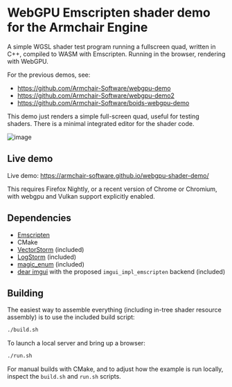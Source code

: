 # WebGPU Emscripten shader demo for the Armchair Engine

A simple WGSL shader test program running a fullscreen quad, written in C++, compiled to WASM with Emscripten.  Running in the browser, rendering with WebGPU.

For the previous demos, see:
- https://github.com/Armchair-Software/webgpu-demo
- https://github.com/Armchair-Software/webgpu-demo2
- https://github.com/Armchair-Software/boids-webgpu-demo

This demo just renders a simple full-screen quad, useful for testing shaders.  There is a minimal integrated editor for the shader code.

![image](https://github.com/user-attachments/assets/7b2b1e46-3ac0-411b-9047-615a2c7305c8)

## Live demo
Live demo: https://armchair-software.github.io/webgpu-shader-demo/

This requires Firefox Nightly, or a recent version of Chrome or Chromium, with webgpu and Vulkan support explicitly enabled.

## Dependencies
- [Emscripten](https://emscripten.org/)
- CMake
- [VectorStorm](https://github.com/Armchair-Software/vectorstorm) (included)
- [LogStorm](https://github.com/VoxelStorm-Ltd/logstorm) (included)
- [magic_enum](https://github.com/Neargye/magic_enum) (included)
- [dear imgui](https://github.com/ocornut/imgui) with the proposed `imgui_impl_emscripten` backend (included)

## Building
The easiest way to assemble everything (including in-tree shader resource assembly) is to use the included build script:
```sh
./build.sh
```

To launch a local server and bring up a browser:
```sh
./run.sh
```

For manual builds with CMake, and to adjust how the example is run locally, inspect the `build.sh` and `run.sh` scripts.
